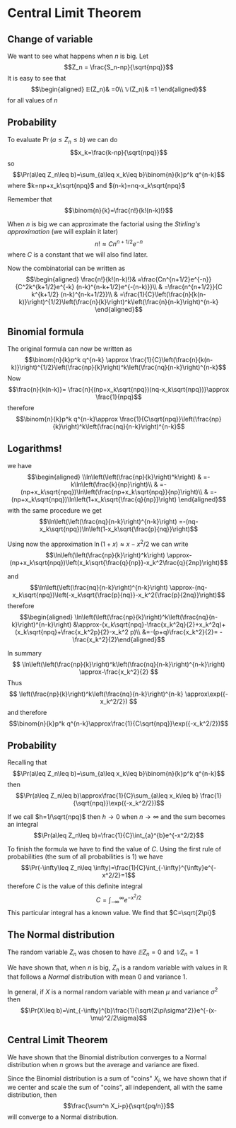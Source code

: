# Central Limit Theorem

## Change of variable

We want to see what happens when $n$ is big. Let
$$Z_n = \frac{S_n-np}{\sqrt{npq}}$$
It is easy to see that
$$\begin{aligned}
𝔼(Z_n)& =0\\
𝕍(Z_n)& =1
\end{aligned}$$
for all values of $n$

## Probability

To evaluate $\Pr(a\leq Z_n\leq b)$ we can do
$$x_k=\frac{k-np}{\sqrt{npq}}$$
so
$$\Pr(a\leq Z_n\leq b)=\sum_{a\leq x_k\leq b}\binom{n}{k}p^k q^{n-k}$$
where $k=np+x_k\sqrt{npq}$ and $(n-k)=nq-x_k\sqrt{npq}$

Remember that
$$\binom{n}{k}=\frac{n!}{k!(n-k)!}$$

When $n$ is big we can approximate the factorial using the *Stirling's approximation* (we will explain it later)
$$n!\approx Cn^{n+1/2}e^{-n}$$
where $C$ is a constant that we will also find later.

Now the combinatorial can be written as
$$\begin{aligned}
\frac{n!}{k!(n-k)!}& ≈\frac{Cn^{n+1/2}e^{-n}}{C^2k^{k+1/2}e^{-k} (n-k)^{n-k+1/2}e^{-(n-k)}}\\
& =\frac{n^{n+1/2}}{C k^{k+1/2} (n-k)^{n-k+1/2}}\\
& =\frac{1}{C}\left(\frac{n}{k(n-k)}\right)^{1/2}\left(\frac{n}{k}\right)^k\left(\frac{n}{n-k}\right)^{n-k}
\end{aligned}$$

## Binomial formula
The original formula can now be written as
$$\binom{n}{k}p^k q^{n-k}
\approx \frac{1}{C}\left(\frac{n}{k(n-k)}\right)^{1/2}\left(\frac{np}{k}\right)^k\left(\frac{nq}{n-k}\right)^{n-k}$$
Now <!-- revisar -->
$$\frac{n}{k(n-k)}=
\frac{n}{(np+x_k\sqrt{npq})(nq-x_k\sqrt{npq})}\approx
\frac{1}{npq}$$
therefore
$$\binom{n}{k}p^k q^{n-k}\approx
\frac{1}{C\sqrt{npq}}\left(\frac{np}{k}\right)^k\left(\frac{nq}{n-k}\right)^{n-k}$$

## Logarithms!
we have
$$\begin{aligned}
\\ln\left(\left(\frac{np}{k}\right)^k\right)
& =-k\ln\left(\frac{k}{np}\right)\\
& =-(np+x_k\sqrt{npq})\ln\left(\frac{np+x_k\sqrt{npq}}{np}\right)\\
& =-(np+x_k\sqrt{npq})\ln\left(1+x_k\sqrt{\frac{q}{np}}\right)
\end{aligned}$$
with the same procedure we get
$$\ln\left(\left(\frac{nq}{n-k}\right)^{n-k}\right)
=-(nq-x_k\sqrt{npq})\ln\left(1-x_k\sqrt{\frac{p}{nq}}\right)$$

Using now the approximation $\ln(1+x)\approx x-x^2/2$ we can write
$$\ln\left(\left(\frac{np}{k}\right)^k\right)
\approx-(np+x_k\sqrt{npq})\left(x_k\sqrt{\frac{q}{np}}-x_k^2\frac{q}{2np}\right)$$
<!-- desarrollar -->
and
$$\ln\left(\left(\frac{nq}{n-k}\right)^{n-k}\right)
\approx-(nq-x_k\sqrt{npq})\left(-x_k\sqrt{\frac{p}{nq}}-x_k^2{\frac{p}{2nq}}\right)$$
therefore
$$\begin{aligned}
\ln\left(\left(\frac{np}{k}\right)^k\left(\frac{nq}{n-k}\right)^{n-k}\right)
&\approx-(x_k\sqrt{npq}-\frac{x_k^2q}{2}+x_k^2q)+(x_k\sqrt{npq}+\frac{x_k^2p}{2}-x_k^2 p)\\
&=-(p+q)\frac{x_k^2}{2}= -\frac{x_k^2}{2}\end{aligned}$$


In summary
$$
\ln\left(\left(\frac{np}{k}\right)^k\left(\frac{nq}{n-k}\right)^{n-k}\right)
\approx-\frac{x_k^2}{2}
$$
Thus
$$
\left(\frac{np}{k}\right)^k\left(\frac{nq}{n-k}\right)^{n-k}
\approx\exp({-x_k^2/2})
$$
and therefore
$$\binom{n}{k}p^k q^{n-k}\approx\frac{1}{C\sqrt{npq}}\exp({-x_k^2/2})$$


## Probability
Recalling that
$$\Pr(a\leq Z_n\leq b)=\sum_{a\leq x_k\leq b}\binom{n}{k}p^k q^{n-k}$$
then
$$\Pr(a\leq Z_n\leq b)\approx\frac{1}{C}\sum_{a\leq x_k\leq b}
\frac{1}{\sqrt{npq}}\exp({-x_k^2/2})$$

If we call $h=1/\sqrt{npq}$ then $h\to 0$ when $n\to\infty$ and the sum becomes an integral
$$\Pr(a\leq Z_n\leq b)=\frac{1}{C}\int_{a}^{b}e^{-x^2/2}$$

To finish the formula we have to find the value of $C$. Using the first rule of probabilities (the sum of all probabilities is 1) we have
$$\Pr(-\infty\leq Z_n\leq \infty)=\frac{1}{C}\int_{-\infty}^{\infty}e^{-x^2/2}=1$$
therefore $C$ is the value of this definite integral
$$C=\int_{-\infty}^{\infty}e^{-x^2/2}$$
This particular integral has a known value. We find that $C=\sqrt{2\pi}$

## The Normal distribution
The random variable $Z_n$ was chosen to have $𝔼 Z_n=0$ and $𝕍 Z_n=1$

We have shown that, when $n$ is big, $Z_n$ is a random variable with values in $\mathbb R$ that follows a *Normal* distribution with mean 0 and variance 1.

In general, if $X$ is a normal random variable with mean $\mu$ and variance $\sigma^2$ then
$$\Pr(X\leq b)=\int_{-\infty}^{b}\frac{1}{\sqrt{2\pi\sigma^2}}e^{-(x-\mu)^2/2\sigma}$$

## Central Limit Theorem
We have shown that the Binomial distribution converges to a Normal distribution when $n$ grows but the average and variance are fixed.

Since the Binomial distribution is a sum of "coins" $X_i$, we have shown that if we center and scale the sum of "coins", all independent, all with the same distribution, then
$$\frac{\sum^n X_i-p}{\sqrt{pq/n}}$$
will converge to a Normal distribution.